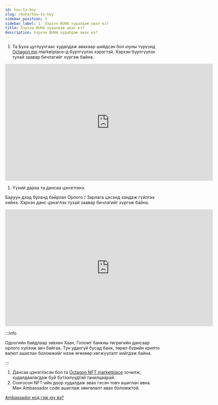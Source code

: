 ```yaml
---
id: how-to-buy
slug: /buha/how-to-buy
sidebar_position: 1
sidebar_label: 1. Хэрхэн BUHA худалдаж авах вэ?
title: Хэрхэн BUHA худалдаж авах вэ?
description: Хэрхэн BUHA худалдаж авах вэ?
---
```


1. Та Буха цуглуулгаас худалдаж авахаар шийдсэн бол юуны түрүүнд [Octagon.mn](https://nft.octagon.mn/register) marketplace-д бүртгүүлэх хэрэгтэй. Хэрхэн бүртгүүлэх тухай заавар бичлэгийг хүргэж байна.

<iframe width="675" height="380" src="https://www.youtube.com/embed/J0e_f4ob0yI" frameborder="0" allow="accelerometer; autoplay; encrypted-media; gyroscope; picture-in-picture" allowfullscreen></iframe>

1. Үүний дараа та дансаа цэнэглэнэ.

Баруун дээд буланд байрлах Орлого / Зарлага цэсэнд хандаж гүйлгээ хийнэ.  Хэрхэн данс цэнэглэх тухай заавар бичлэгийг хүргэж байна.

<iframe width="675" height="380" src="https://www.youtube.com/embed/mttPofGpj3M" frameborder="0" allow="accelerometer; autoplay; encrypted-media; gyroscope; picture-in-picture" allowfullscreen></iframe>




:::info

Одоогийн байдлаар зөвхөн Хаан, Голомт банкны төгрөгийн дансаар орлого хүлээж авч байгаа. Тун удахгүй бусад банк, төрөл бүрийн крипто валют ашиглах боломжийг нээж өгөхөөр хөгжүүлэлт хийгдэж байна.

:::

1. Дансаа цэнэглэсэн бол та [Octagon NFT marketplace](https://www.nft.octagon.mn/market) зочилж, худалдаалагдаж буй бүтээлүүдтэй танилцаарай.
2. Сонгосон NFT-ийн доор худалдаж авах гэсэн товч ашиглан авна. Мөн Ambassador code ашиглаж хөнгөлөлт авах боломжтой.

[Ambassador код гэж юу вэ?](/docs/marketplace/ambassador-program)
